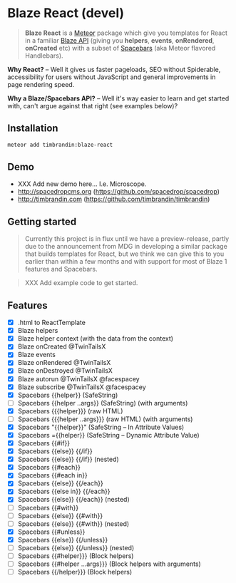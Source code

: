 # Blaze React (devel)
> **Blaze React** is a [Meteor](http://meteor.com) package which give you templates for React in a familiar [Blaze API](https://www.meteor.com/blaze) (giving you **helpers**, **events**, **onRendered**, **onCreated** etc) with a subset of [Spacebars](https://github.com/meteor/meteor/blob/devel/packages/spacebars/README.md) (aka Meteor flavored Handlebars).

**Why React?** – Well it gives us faster pageloads, SEO without Spiderable, accessibility for users without JavaScript and general improvements in page rendering speed.

**Why a Blaze/Spacebars API?** – Well it's way easier to learn and get started with, can't argue against that right (see examples below)?


## Installation

```bash
meteor add timbrandin:blaze-react
```

## Demo

* XXX Add new demo here... I.e. Microscope.
* http://spacedropcms.org (https://github.com/spacedrop/spacedrop)
* http://timbrandin.com (https://github.com/timbrandin/timbrandin)

## Getting started

> Currently this project is in flux until we have a preview-release, partly due to the announcement from MDG in developing a similar package that builds templates for React, but we think we can give this to you earlier than within a few months and with support for most of Blaze 1 features and Spacebars. 

> XXX Add example code to get started.

## Features

- [x] .html to ReactTemplate
- [x] Blaze helpers
- [x] Blaze helper context (with the data from the context)
- [x] Blaze onCreated @TwinTailsX
- [x] Blaze events
- [x] Blaze onRendered @TwinTailsX
- [x] Blaze onDestroyed @TwinTailsX
- [x] Blaze autorun @TwinTailsX @facespacey
- [x] Blaze subscribe @TwinTailsX @facespacey
- [x] Spacebars {{helper}} (SafeString)
- [ ] Spacebars {{helper ..args}} (SafeString) (with arguments)
- [x] Spacebars {{{helper}}} (raw HTML)
- [ ] Spacebars {{{helper ..args}}} (raw HTML) (with arguments)
- [x] Spacebars "{{helper}}" (SafeString – In Attribute Values)
- [x] Spacebars ={{helper}} (SafeString – Dynamic Attribute Value)
- [x] Spacebars {{#if}}
- [x] Spacebars {{else}} {{/if}}
- [x] Spacebars {{else}} {{/if}} (nested)
- [x] Spacebars {{#each}}
- [x] Spacebars {{#each in}}
- [x] Spacebars {{else}} {{/each}}
- [x] Spacebars {{else in}} {{/each}}
- [x] Spacebars {{else}} {{/each}} (nested)
- [ ] Spacebars {{#with}}
- [ ] Spacebars {{else}} {{#with}}
- [ ] Spacebars {{else}} {{#with}} (nested)
- [x] Spacebars {{#unless}}
- [x] Spacebars {{else}} {{/unless}}
- [ ] Spacebars {{else}} {{/unless}} (nested)
- [ ] Spacebars {{#helper}}} (Block helpers)
- [ ] Spacebars {{#helper ...args}}} (Block helpers with arguments)
- [ ] Spacebars {{/helper}}} (Block helpers)
